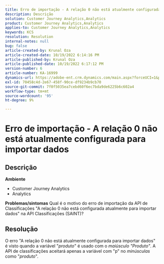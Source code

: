 ```yaml
---
title: Erro de importação - A relação 0 não está atualmente configurada para importar dados
description: Descrição
solution: Customer Journey Analytics,Analytics
product: Customer Journey Analytics,Analytics
applies-to: Customer Journey Analytics,Analytics
keywords: KCS
resolution: Resolution
internal-notes: null
bug: false
article-created-by: Krunal Oza
article-created-date: 10/19/2022 6:14:16 PM
article-published-by: Krunal Oza
article-published-date: 10/19/2022 6:17:12 PM
version-number: 6
article-number: KA-16999
dynamics-url: https://adobe-ent.crm.dynamics.com/main.aspx?forceUCI=1&pagetype=entityrecord&etn=knowledgearticle&id=aab9e5d1-d94f-ed11-bba2-00224808679b
exl-id: 70458c4d-2e67-458f-90ce-df9234b9cb70
source-git-commit: 7f0f5035ea7cebd60f6ec7bda9de6225b6c602a4
workflow-type: tm+mt
source-wordcount: '95'
ht-degree: 9%

---
```


# Erro de importação - A relação 0 não está atualmente configurada para importar dados

## Descrição

<b>Ambiente</b>
- Customer Journey Analytics
- Analytics



<b>Problemas/sintomas</b>
Qual é o motivo do erro de importação da API de Classificações &quot;A relação 0 não está configurada atualmente para importar dados&quot; na API Classificações (SAINT)?


## Resolução


O erro &quot;A relação 0 não está atualmente configurada para importar dados&quot; é visto quando a variável &quot;*produto*&quot; é usado com o *maiúsculo &quot;Produto&quot;*. A API de classificações aceitará apenas a variável com &quot;p&quot; no *minúsculas* como &quot;*produto*&quot;.
